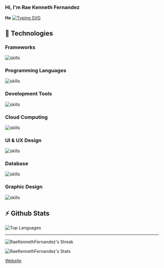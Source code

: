 ### Hi, I'm Rae Kenneth Fernandez
**He**
[![Typing SVG](https://readme-typing-svg.herokuapp.com?font=Fira+Code&pause=1000&random=false&width=435&lines=Full-stack+Developer;UI%2FUX+Designer;Researcher)](https://git.io/typing-svg)

## 🔧 Technologies

### Frameworks
![skills](https://skillicons.dev/icons?i=laravel,bootstrap,wordpress,vue,jquery,express,django,nodejs,dotnet,vuetify,react&theme=light)

### Programming Languages
![skills](https://skillicons.dev/icons?i=python,r,php,javascript,html,css,bash&theme=light)

### Development Tools
![skills](https://skillicons.dev/icons?i=visualstudio,vscode,vim,docker,md,git,postman,notion&theme=light)

### Cloud Computing
![skills](https://skillicons.dev/icons?i=aws,vercel,github,gitlab,bitbucket,ubuntu,linux&theme=light)

### UI & UX Design
![skills](https://skillicons.dev/icons?i=figma,xd&theme=light)

### Database
![skills](https://skillicons.dev/icons?i=mysql&theme=light)

### Graphic Design
![skills](https://skillicons.dev/icons?i=ps,pr&theme=light)


## :zap: Github Stats

![Top Languages](https://github-stats.rkfernandez.com/api/top-langs/?username=RaeKennethFernandez&show_icons=true&layout=compact)

---
![RaeKennethFernandez's Streak](https://github-readme-streak-stats.herokuapp.com/?user=RaeKennethFernandez&hide_border=true)

![RaeKennethFernandez's Stats](https://github-stats.rkfernandez.com/api?username=RaeKennethFernandez&show_icons=true&hide_border=true&count_private=true&include_all_commits=true&show=reviews,prs_merged_percentage)


[Website](https://rkfernandez.com)